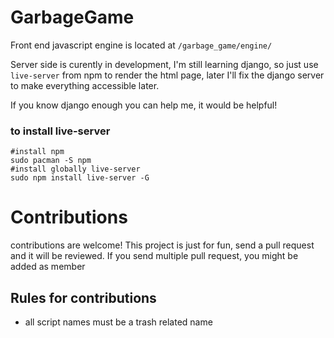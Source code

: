 # GarbageGame
Front end javascript engine is located at ```/garbage_game/engine/```

Server side is curently in development, I'm still learning django, so just use ```live-server``` from npm to render the html page,
later I'll fix the django server to make everything accessible later.

If you know django enough you can help me, it would be helpful!

### to install live-server
```
#install npm
sudo pacman -S npm
#install globally live-server
sudo npm install live-server -G
```

# Contributions
contributions are welcome! This project is just for fun, send a pull request and it will be reviewed. If you send multiple pull request, you might be added as member
## Rules for contributions
* all script names must be a trash related name
